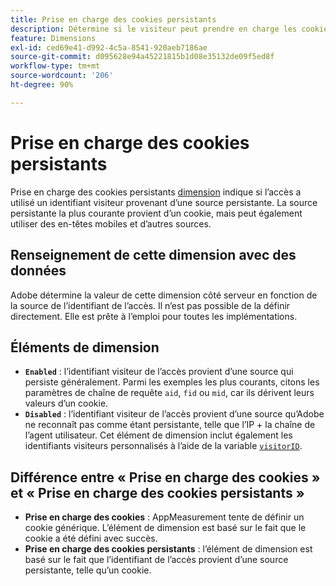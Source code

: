 ```yaml
---
title: Prise en charge des cookies persistants
description: Détermine si le visiteur peut prendre en charge les cookies persistants.
feature: Dimensions
exl-id: ced69e41-d992-4c5a-8541-920aeb7186ae
source-git-commit: d095628e94a45221815b1d08e35132de09f5ed8f
workflow-type: tm+mt
source-wordcount: '206'
ht-degree: 90%

---
```


# Prise en charge des cookies persistants

Prise en charge des cookies persistants [dimension](overview.md) indique si l’accès a utilisé un identifiant visiteur provenant d’une source persistante. La source persistante la plus courante provient dʼun cookie, mais peut également utiliser des en-têtes mobiles et dʼautres sources.

## Renseignement de cette dimension avec des données

Adobe détermine la valeur de cette dimension côté serveur en fonction de la source de lʼidentifiant de lʼaccès. Il nʼest pas possible de la définir directement. Elle est prête à lʼemploi pour toutes les implémentations.

## Éléments de dimension

* **`Enabled`** : lʼidentifiant visiteur de lʼaccès provient dʼune source qui persiste généralement. Parmi les exemples les plus courants, citons les paramètres de chaîne de requête `aid`, `fid` ou `mid`, car ils dérivent leurs valeurs dʼun cookie.
* **`Disabled`** : lʼidentifiant visiteur de lʼaccès provient dʼune source quʼAdobe ne reconnaît pas comme étant persistante, telle que lʼIP + la chaîne de lʼagent utilisateur. Cet élément de dimension inclut également les identifiants visiteurs personnalisés à lʼaide de la variable [`visitorID`](/help/implement/vars/config-vars/visitorid.md).

## Différence entre « Prise en charge des cookies » et « Prise en charge des cookies persistants »

* **Prise en charge des cookies** : AppMeasurement tente de définir un cookie générique. Lʼélément de dimension est basé sur le fait que le cookie a été défini avec succès.
* **Prise en charge des cookies persistants** : lʼélément de dimension est basé sur le fait que lʼidentifiant de lʼaccès provient dʼune source persistante, telle quʼun cookie.
